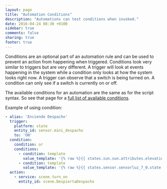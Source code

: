```yaml
---
layout: page
title: "Automation Conditions"
description: "Automations can test conditions when invoked."
date: 2016-04-24 08:30 +0100
sidebar: true
comments: false
sharing: true
footer: true
---
```


Conditions are an optional part of an automation rule and can be used to prevent an action from happening when triggered. Conditions look very similar to triggers but are very different. A trigger will look at events happening in the system while a condition only looks at how the system looks right now. A trigger can observe that a switch is being turned on. A condition can only see if a switch is currently on or off.

The available conditions for an automation are the same as for the script syntax. So see that page for a [full list of available conditions][script-condition].

Example of using condition:

```yaml
- alias: 'Enciende Despacho'
  trigger:
    platform: state
    entity_id: sensor.mini_despacho
    to: 'ON'
  condition:
    condition: or
    conditions:
      - condition: template
        value_template: '{% raw %}{{ states.sun.sun.attributes.elevation < 4 }}{% endraw %}'
      - condition: template
        value_template: '{% raw %}{{ states.sensor.sensorluz_7_0.state < 10 }}{% endraw %}'
  action:
    - service: scene.turn_on
      entity_id: scene.DespiertaDespacho
```

[script-condition]: /getting-started/scripts-conditions/
